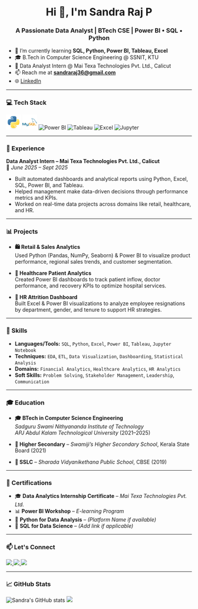 <h1 align="center">Hi 👋, I'm Sandra Raj P</h1>
<h3 align="center">A Passionate Data Analyst | BTech CSE | Power BI • SQL • Python</h3>

- 🌱 I’m currently learning **SQL, Python, Power BI, Tableau, Excel**
- 🎓 B.Tech in Computer Science Engineering @ SSNIT, KTU
- 💼 Data Analyst Intern @ Mai Texa Technologies Pvt. Ltd., Calicut
- 📫 Reach me at **sandraraj36@gmail.com**
- 🌐 [LinkedIn](https://www.linkedin.com/in/sandrarajp)

---

### 💻 Tech Stack

<p align="left">
  <img src="https://raw.githubusercontent.com/devicons/devicon/master/icons/python/python-original.svg" alt="Python" width="40" height="40"/>
  <img src="https://raw.githubusercontent.com/devicons/devicon/master/icons/mysql/mysql-original-wordmark.svg" alt="MySQL" width="40" height="40"/>
  <img src="https://img.icons8.com/color/48/000000/power-bi.png" alt="Power BI" width="40" height="40"/>
  <img src="https://img.icons8.com/color/48/000000/tableau-software.png" alt="Tableau" width="40" height="40"/>
  <img src="https://img.icons8.com/color/48/000000/microsoft-excel-2019--v1.png" alt="Excel" width="40" height="40"/>
  <img src="https://img.icons8.com/ios-filled/50/jupyter.png" alt="Jupyter" width="40" height="40"/>
</p>

---

### 💼 Experience

**Data Analyst Intern – Mai Texa Technologies Pvt. Ltd., Calicut**  
📅 *June 2025 – Sept 2025*

- Built automated dashboards and analytical reports using Python, Excel, SQL, Power BI, and Tableau.
- Helped management make data-driven decisions through performance metrics and KPIs.
- Worked on real-time data projects across domains like retail, healthcare, and HR.

---

### 📊 Projects

- **🛍️ Retail & Sales Analytics**  
  Used Python (Pandas, NumPy, Seaborn) & Power BI to visualize product performance, regional sales trends, and customer segmentation.

- **🏥 Healthcare Patient Analytics**  
  Created Power BI dashboards to track patient inflow, doctor performance, and recovery KPIs to optimize hospital services.

- **👥 HR Attrition Dashboard**  
  Built Excel & Power BI visualizations to analyze employee resignations by department, gender, and tenure to support HR strategies.

---

### 🎯 Skills

- **Languages/Tools:** `SQL`, `Python`, `Excel`, `Power BI`, `Tableau`, `Jupyter Notebook`
- **Techniques:** `EDA`, `ETL`, `Data Visualization`, `Dashboarding`, `Statistical Analysis`
- **Domains:** `Financial Analytics`, `Healthcare Analytics`, `HR Analytics`
- **Soft Skills:** `Problem Solving`, `Stakeholder Management`, `Leadership`, `Communication`

---

### 🎓 Education

- **🎓 BTech in Computer Science Engineering**  
  *Sadguru Swami Nithyananda Institute of Technology*  
  *APJ Abdul Kalam Technological University* (2021–2025)

- **🏫 Higher Secondary** – *Swamiji’s Higher Secondary School*, Kerala State Board (2021)  
- **📘 SSLC** – *Sharada Vidyanikethana Public School*, CBSE (2019)

---

### 🏅 Certifications

- 🎓 **Data Analytics Internship Certificate** – *Mai Texa Technologies Pvt. Ltd.*
- 📊 **Power BI Workshop** – *E-learning Program*
- 🐍 **Python for Data Analysis** – *(Platform Name if available)*
- 🧠 **SQL for Data Science** – *(Add link if applicable)*

---

### 📫 Let's Connect

<p align="left">
  <a href="https://www.linkedin.com/in/sandrarajp" target="_blank">
    <img src="https://img.icons8.com/color/48/000000/linkedin.png" width="35"/>
  </a>
  <a href="mailto:sandraraj36@gmail.com" target="_blank">
    <img src="https://img.icons8.com/color/48/000000/gmail.png" width="35"/>
  </a>
  <a href="https://github.com/sandrarajp" target="_blank">
    <img src="https://img.icons8.com/material-rounded/48/000000/github.png" width="35"/>
  </a>
</p>

---

### 📈 GitHub Stats

<p align="left">
  <img src="https://github-readme-stats.vercel.app/api?username=sandrarajp&show_icons=true&theme=tokyonight" alt="Sandra's GitHub stats" />
  <img src="https://github-readme-stats.vercel.app/api/top-langs/?username=sandrarajp&layout=compact&theme=tokyonight" />
</p>

